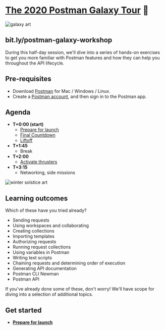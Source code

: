 # [The 2020 Postman Galaxy Tour](https://www.postman.com/galaxy-tour-2020) 🚀

![[galaxy art](https://github.com/postmanlabs/galaxy-workshop/blob/master/galaxyBanner.png?raw=true)](https://github.com/postmanlabs/galaxy-workshop/blob/master/galaxyBanner.png?raw=true)

## bit.ly/postman-galaxy-workshop

During this half-day session, we'll dive into a series of hands-on exercises to get you more familiar with Postman features and how they can help you throughout the API lifecycle.

## Pre-requisites

* Download [Postman](https://www.postman.com/downloads/) for Mac / Windows / Linux.
* Create a [Postman account](https://learning.postman.com/docs/postman/launching-postman/postman-account/#signing-up-for-a-postman-account), and then sign in to the Postman app.

## Agenda

- **T+0:00 (start)**
  - [Prepare for launch](./part1-PrepareForLaunch.md)
  - [Final Countdown](./part2-FinalCountdown.md)
  - [Liftoff](./part3-Liftoff.md)
- **T+1:45**
  - Break
- **T+2:00**
  - [Activate thrusters](./part4-ActivateThrusters.md)
- **T+3:15**
  - Networking, side missions

![[winter solstice art](https://apod.nasa.gov/apod/image/1712/WinterSolsticeMW_Seip.jpg)](https://apod.nasa.gov/apod/image/1712/WinterSolsticeMW_Seip.jpg)

## Learning outcomes

Which of these have you tried already?

* Sending requests
* Using workspaces and collaborating
* Creating collections
* Importing templates
* Authorizing requests
* Running request collections
* Using variables in Postman
* Writing test scripts
* Chaining requests and determining order of execution
* Generating API documentation
* Postman CLI Newman
* Postman API

If you've already done some of these, don't worry! We'll have scope for diving into a selection of additional topics.

## Get started

* __[Prepare for launch](./part1-PrepareForLaunch.md)__
